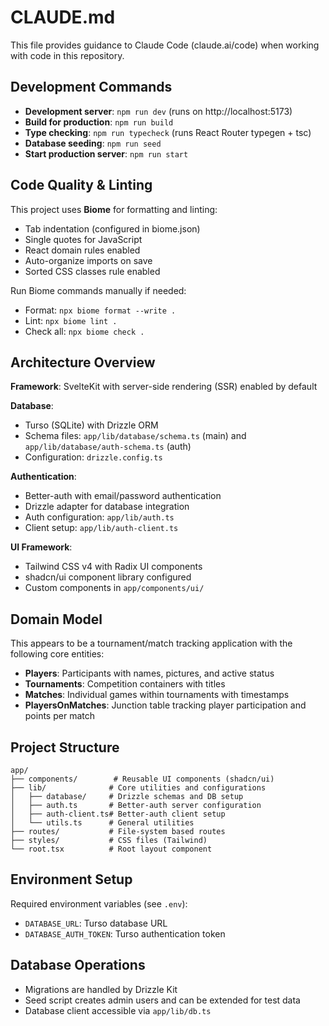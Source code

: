 # CLAUDE.md

This file provides guidance to Claude Code (claude.ai/code) when working with code in this repository.

## Development Commands

- **Development server**: `npm run dev` (runs on http://localhost:5173)
- **Build for production**: `npm run build`
- **Type checking**: `npm run typecheck` (runs React Router typegen + tsc)
- **Database seeding**: `npm run seed`
- **Start production server**: `npm run start`

## Code Quality & Linting

This project uses **Biome** for formatting and linting:
- Tab indentation (configured in biome.json)
- Single quotes for JavaScript
- React domain rules enabled
- Auto-organize imports on save
- Sorted CSS classes rule enabled

Run Biome commands manually if needed:
- Format: `npx biome format --write .`
- Lint: `npx biome lint .`
- Check all: `npx biome check .`

## Architecture Overview

**Framework**: SvelteKit with server-side rendering (SSR) enabled by default

**Database**:
- Turso (SQLite) with Drizzle ORM
- Schema files: `app/lib/database/schema.ts` (main) and `app/lib/database/auth-schema.ts` (auth)
- Configuration: `drizzle.config.ts`

**Authentication**:
- Better-auth with email/password authentication
- Drizzle adapter for database integration
- Auth configuration: `app/lib/auth.ts`
- Client setup: `app/lib/auth-client.ts`

**UI Framework**:
- Tailwind CSS v4 with Radix UI components
- shadcn/ui component library configured
- Custom components in `app/components/ui/`


## Domain Model

This appears to be a tournament/match tracking application with the following core entities:

- **Players**: Participants with names, pictures, and active status
- **Tournaments**: Competition containers with titles
- **Matches**: Individual games within tournaments with timestamps
- **PlayersOnMatches**: Junction table tracking player participation and points per match

## Project Structure

```
app/
├── components/        # Reusable UI components (shadcn/ui)
├── lib/              # Core utilities and configurations
│   ├── database/     # Drizzle schemas and DB setup
│   ├── auth.ts       # Better-auth server configuration
│   ├── auth-client.ts# Better-auth client setup
│   └── utils.ts      # General utilities
├── routes/           # File-system based routes
├── styles/           # CSS files (Tailwind)
└── root.tsx          # Root layout component
```

## Environment Setup

Required environment variables (see `.env`):
- `DATABASE_URL`: Turso database URL
- `DATABASE_AUTH_TOKEN`: Turso authentication token

## Database Operations

- Migrations are handled by Drizzle Kit
- Seed script creates admin users and can be extended for test data
- Database client accessible via `app/lib/db.ts`